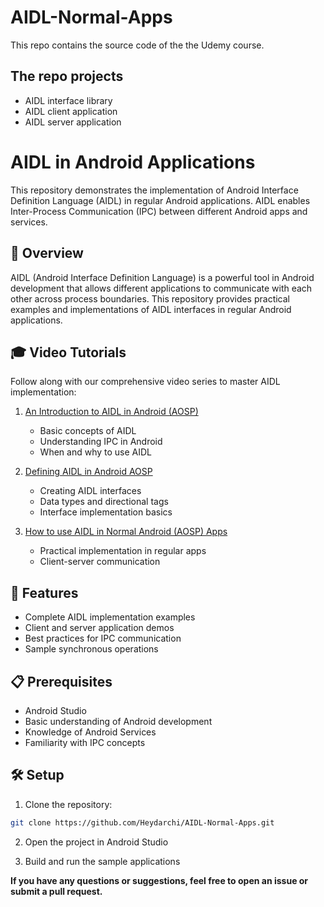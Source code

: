 # AIDL-Normal-Apps

This repo contains the source code of the the Udemy course.

## The repo projects
- AIDL interface library
- AIDL client application
- AIDL server application

# AIDL in Android Applications

This repository demonstrates the implementation of Android Interface Definition Language (AIDL) in regular Android applications. AIDL enables Inter-Process Communication (IPC) between different Android apps and services.

## 📝 Overview

AIDL (Android Interface Definition Language) is a powerful tool in Android development that allows different applications to communicate with each other across process boundaries. This repository provides practical examples and implementations of AIDL interfaces in regular Android applications.

## 🎓 Video Tutorials

Follow along with our comprehensive video series to master AIDL implementation:

1. [An Introduction to AIDL in Android (AOSP)](https://youtu.be/_V4e7usZgfs)
   - Basic concepts of AIDL
   - Understanding IPC in Android
   - When and why to use AIDL

2. [Defining AIDL in Android AOSP](https://youtu.be/DojtK-ESeb0)
   - Creating AIDL interfaces
   - Data types and directional tags
   - Interface implementation basics

3. [How to use AIDL in Normal Android (AOSP) Apps](https://youtu.be/Mg0VHgoX3cE)
   - Practical implementation in regular apps
   - Client-server communication

## 🚀 Features

- Complete AIDL implementation examples
- Client and server application demos
- Best practices for IPC communication
- Sample synchronous operations

## 📋 Prerequisites

- Android Studio
- Basic understanding of Android development
- Knowledge of Android Services
- Familiarity with IPC concepts

## 🛠️ Setup

1. Clone the repository:
```bash
git clone https://github.com/Heydarchi/AIDL-Normal-Apps.git
```

2. Open the project in Android Studio

3. Build and run the sample applications

 
**If you have any questions or suggestions, feel free to open an issue or submit a pull request.**
